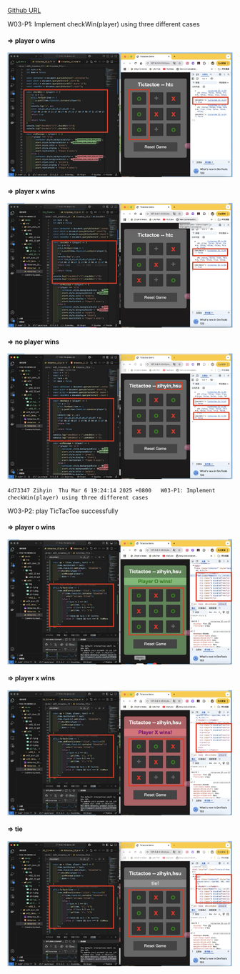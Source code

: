[Github URL](https://github.com/zihyinhsu/1132-1N-demo-22)

W03-P1: Implement checkWin(player) using three different cases
 
#### => player o wins

![](img/p1-1.png)
 
#### => player x wins

![](img/p1-2.png)

#### => no player wins

![](img/p1-3.png)

```
4d73347 Zihyin  Thu Mar 6 19:24:14 2025 +0800   W03-P1: Implement checkWin(player) using three different cases
```

W03-P2: play TicTacToe successfully
 
#### => player o wins
 
![](img/p2-1.png)
 
#### => player x wins

![](img/p2-2.png)
 
#### => tie
![](img/p2-3.png)
 
```
```